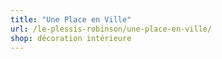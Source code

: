 ```yaml
---
title: "Une Place en Ville"
url: /le-plessis-robinson/une-place-en-ville/
shop: décoration intérieure
---
```

